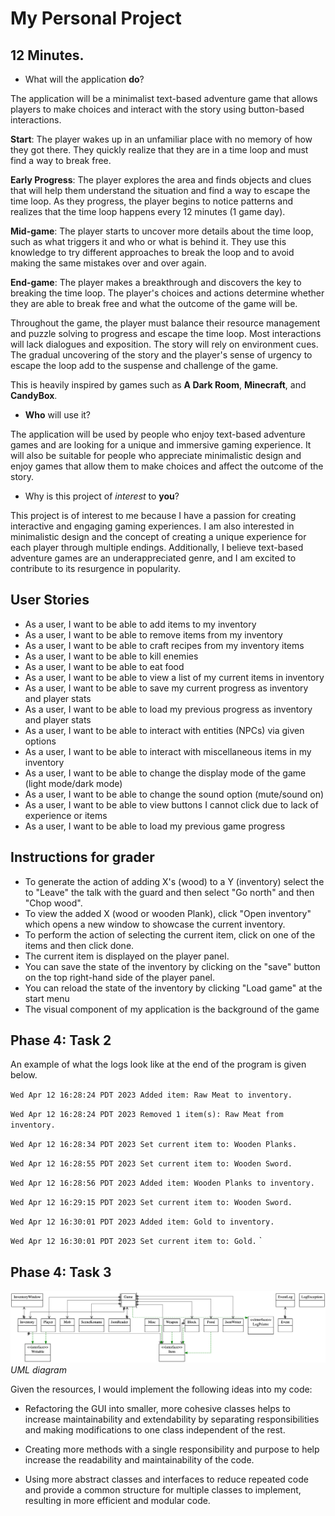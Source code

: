 # My Personal Project

## 12 Minutes.

- What will the application **do**?

The application will be a minimalist text-based
adventure game that allows players to make choices
and interact with the story using button-based
interactions.

**Start**: The player wakes up in an unfamiliar place with
no memory of how they got there. They quickly realize
that they are in a time loop and must find a way to break
free.

**Early Progress**: The player explores the area and finds
objects and clues that will help them understand the 
situation and find a way to escape the time loop. As they
progress, the player begins to notice patterns and 
realizes that the time loop happens every 12 minutes 
(1 game day).

**Mid-game**: The player starts to uncover more details
about the time loop, such as what triggers it and who 
or what is behind it. They use this knowledge to try 
different approaches to break the loop and to avoid
making the same mistakes over and over again.

**End-game**: The player makes a breakthrough and 
discovers the key to breaking the time loop. The player's
choices and actions determine whether they are able
to break free and what the outcome of the game will be.

Throughout the game, the player must balance 
their resource management and puzzle solving to 
progress and escape the time loop. Most interactions 
will lack dialogues and exposition. The story will 
rely on environment cues. The gradual 
uncovering of the story and the player's sense of 
urgency to escape the loop add to the suspense and 
challenge of the game.

This is heavily inspired by games such as 
**A Dark Room**, **Minecraft**, and **CandyBox**.

- **Who** will use it?

The application will be used by people who enjoy 
text-based adventure games and are looking for a 
unique and immersive gaming experience. It will also
be suitable for people who appreciate minimalistic 
design and enjoy games that allow them to make 
choices and affect the outcome of the story.

- Why is this project of *interest* to **you**?

This project is of interest to me because I have a 
passion for creating interactive and engaging gaming 
experiences. I am also interested in minimalistic 
design and the concept of creating a unique 
experience for each player through multiple endings. 
Additionally, I believe text-based adventure games 
are an underappreciated genre, and I am excited to 
contribute to its resurgence in popularity.

## User Stories
- As a user, I want to be able to add items to my inventory
- As a user, I want to be able to remove items from my inventory
- As a user, I want to be able to craft recipes from my inventory items
- As a user, I want to be able to kill enemies
- As a user, I want to be able to eat food 
- As a user, I want to be able to view a list of my current items in inventory
- As a user, I want to be able to save my current progress as inventory and player stats
- As a user, I want to be able to load my previous progress as inventory and player stats
- As a user, I want to be able to interact with entities (NPCs) via given options
- As a user, I want to be able to interact with miscellaneous items in my inventory
- As a user, I want to be able to change the display mode of the game (light mode/dark mode)
- As a user, I want to be able to change the sound option (mute/sound on)
- As a user, I want to be able to view buttons I cannot click due to lack of experience or items
- As a user, I want to be able to load my previous game progress

## Instructions for grader
- To generate the action of adding X's (wood) to a Y (inventory) select the to "Leave" the talk with the guard and then
 select "Go north" and then "Chop wood".
- To view the added X (wood or wooden Plank), click "Open inventory" which opens a new window to showcase the current
 inventory.
- To perform the action of selecting the current item, click on one of the items and then click done.
- The current item is displayed on the player panel.
- You can save the state of the inventory by clicking on the "save" button on the top right-hand side of the player
 panel.
- You can reload the state of the inventory by clicking "Load game" at the start menu
- The visual component of my application is the background of the game

## Phase 4: Task 2

An example of what the logs look like at the end of the program is given below.

`Wed Apr 12 16:28:24 PDT 2023
Added item: Raw Meat to inventory.`

`Wed Apr 12 16:28:24 PDT 2023
Removed 1 item(s): Raw Meat from inventory.`

`Wed Apr 12 16:28:34 PDT 2023
Set current item to: Wooden Planks.`

`Wed Apr 12 16:28:55 PDT 2023
Set current item to: Wooden Sword.`

`Wed Apr 12 16:28:56 PDT 2023
Added item: Wooden Planks to inventory.`

`Wed Apr 12 16:29:15 PDT 2023
Set current item to: Wooden Sword.`

`Wed Apr 12 16:30:01 PDT 2023
Added item: Gold to inventory.`

`Wed Apr 12 16:30:01 PDT 2023
Set current item to: Gold.`
`

## Phase 4: Task 3

![uml](data/uml.png)
*UML diagram*

Given the resources, I would implement the following ideas into my code:
- Refactoring the GUI into smaller, more cohesive classes helps to increase maintainability and extendability by
  separating responsibilities and making modifications to one class independent of the rest.

- Creating more methods with a single responsibility and purpose to help increase the readability and maintainability
  of the code.

- Using more abstract classes and interfaces to reduce repeated code and provide a common structure for multiple
  classes to implement, resulting in more efficient and modular code.
